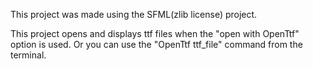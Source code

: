 
This project was made using the SFML(zlib license) project.


This project opens and displays ttf files when the "open with OpenTtf" option is used. Or you can use the "OpenTtf ttf_file" command from the terminal.
